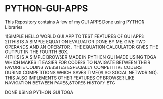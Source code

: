 # PYTHON-GUI-APPS
This Repository contains A few of my GUI APPS Done using PYTHON Libraries

1)SIMPLE HELLO WORLD GUI APP TO TEST FEATURES OF GUI APPS<br>
2)THIS IS A SIMPLE EQUATION EVALUATOR DONE BY ME. GIVE TWO OPERANDS AND AN OPERATOR . THE EQUATION CALCULATOR GIVES THE OUTPUT IN THE FOURTH BOX.<br>
4)THIS IS A SIMPLE BROWSER MADE IN PYTHON GUI MADE USING TOGA WHICH MAKES IT EASIER FOR CODERS TO NAVIGATE BETWEEN THEIR FAVORITE CODING WEBSITES ESPECIALLY COMPETITIVE CODERS DURING COMPETITIONS WHICH SAVES TIME(ALSO SOCIAL NETWORING). THIS ALSO IMPLEMENTS OTHER FEATURES OF BROWSER LIKE NAVIGATION BETWEEN PAGES,STORES HISTORY ETC<br>

DONE USING PYTHON GUI TOGA
